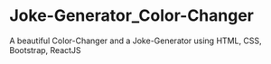 # Joke-Generator_Color-Changer
A beautiful Color-Changer and a Joke-Generator using HTML, CSS, Bootstrap, ReactJS 
